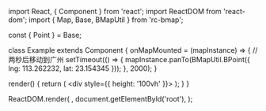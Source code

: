 import React, { Component } from 'react';
import ReactDOM from 'react-dom';
import { Map, Base, BMapUtil } from 'rc-bmap';

const { Point } = Base;

class Example extends Component {
  onMapMounted = (mapInstance) => {
    // 两秒后移动到广州
		setTimeout(() => {
    	mapInstance.panTo(BMapUtil.BPoint({
        lng: 113.262232, lat: 23.154345
      }));
    }, 2000);
	}

  render() {
    return (
      <div style={{ height: '100vh' }}>
        <Map
          ak="WAeVpuoSBH4NswS30GNbCRrlsmdGB5Gv"
          zoom={8}
          mounted={this.onMapMounted}
        >
          <Point name="center" lng="116.404" lat="39.915" />
        </Map>
      </div>
    );
  }
}

ReactDOM.render(
  <Example />,
  document.getElementById('root'),
);